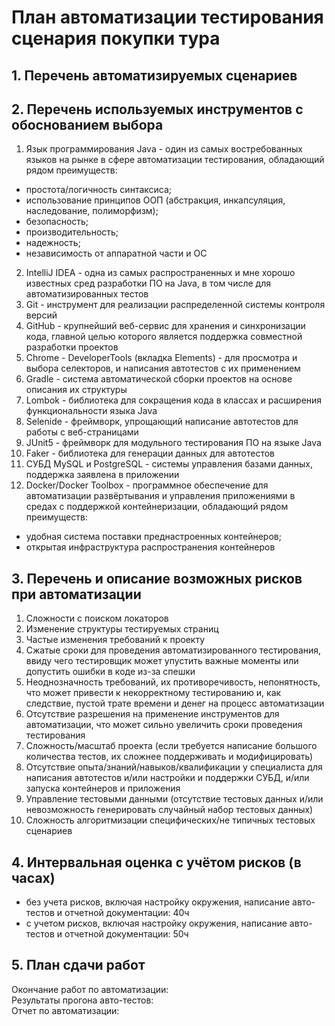 
# План автоматизации тестирования сценария покупки тура #

## 1. Перечень автоматизируемых сценариев ##


## 2. Перечень используемых инструментов с обоснованием выбора ##

1. Язык программирования Java - один из самых востребованных языков на рынке в сфере автоматизации тестирования, обладающий рядом преимуществ:
* простота/логичность синтаксиса;
* использование принципов ООП (абстракция, инкапсуляция, наследование, полиморфизм);
* безопасность;
* производительность;
* надежность;
* независимость от аппаратной части и ОС
2. IntelliJ IDEA - одна из самых распространенных и мне хорошо известных сред разработки ПО на Java, в том числе для автоматизированных тестов
3. Git - инструмент для реализации распределенной системы контроля версий
4. GitHub - крупнейший веб-сервис для хранения и синхронизации кода, главной целью которого является поддержка совместной разработки проектов
5. Chrome - DeveloperTools (вкладка Elements) - для просмотра и выбора селекторов, и написания автотестов с их применением
6. Gradle - система автоматической сборки проектов на основе описания их структуры
7. Lombok - библиотека для сокращения кода в классах и расширения функциональности языка Java
8. Selenide - фреймворк, упрощающий написание автотестов для работы с веб-страницами
9. JUnit5 - фреймворк для модульного тестирования ПО на языке Java
10. Faker - библиотека для генерации данных для автотестов
11. СУБД MySQL и PostgreSQL - системы управления базами данных, поддержка заявлена в приложении
12. Docker/Docker Toolbox - программное обеспечение для автоматизации развёртывания и управления приложениями в средах с поддержкой контейнеризации, обладающий рядом преимуществ:
* удобная система поставки преднастроенных контейнеров;
* открытая инфраструктура распространения контейнеров


## 3. Перечень и описание возможных рисков при автоматизации ##

1. Сложности с поиском локаторов
1. Изменение структуры тестируемых страниц
1. Частые изменения требований к проекту
1. Сжатые сроки для проведения автоматизированного тестирования, ввиду чего тестировщик может упустить важные моменты или допустить ошибки в коде из-за спешки
1. Неоднозначность требований, их противоречивость, непонятность, что может привести к некорректному тестированию и, как следствие, пустой трате времени и денег на процесс автоматизации
1. Отсутствие разрешения на применение инструментов для автоматизации, что может сильно увеличить сроки проведения тестирования
1. Сложность/масштаб проекта (если требуется написание большого количества тестов, их сложнее поддерживать и модифицировать)
1. Отсутствие опыта/знаний/навыков/квалификации у специалиста для написания автотестов и/или настройки и поддержки СУБД, и/или запуска контейнеров и приложения
1. Управление тестовыми данными (отсутствие тестовых данных и/или невозможность генерировать случайный набор тестовых данных)
1. Сложность алгоритмизации специфических/не типичных тестовых сценариев


## 4. Интервальная оценка с учётом рисков (в часах) ##

* без учета рисков, включая настройку окружения, написание авто-тестов и отчетной документации: 40ч
* с учетом рисков, включая настройку окружения, написание авто-тестов и отчетной документации: 50ч

## 5. План сдачи работ ##

Окончание работ по автоматизации:  
Результаты прогона авто-тестов:  
Отчет по автоматизации:  